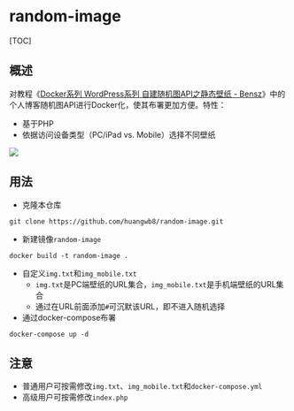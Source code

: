 # random-image

[TOC]

## 概述

对教程《[Docker系列 WordPress系列 自建随机图API之静态壁纸 - Bensz](https://blognas.hwb0307.com/linux/docker/1363)》中的个人博客随机图API进行Docker化，使其布署更加方便。特性：

+ 基于PHP
+ 依据访问设备类型（PC/iPad vs. Mobile）选择不同壁纸

![](https://chevereto.hwb0307.com/images/2024/05/28/msedge_Lob04vv27a.webp)

## 用法

+ 克隆本仓库

```shell
git clone https://github.com/huangwb8/random-image.git
```

+ 新建镜像`random-image`

```shell
docker build -t random-image .
```

+ 自定义`img.txt`和`img_mobile.txt`
  + `img.txt`是PC端壁纸的URL集合，`img_mobile.txt`是手机端壁纸的URL集合
  + 通过在URL前面添加`#`可沉默该URL，即不进入随机选择
+ 通过docker-compose布署

```shell
docker-compose up -d
```

## 注意

+ 普通用户可按需修改`img.txt`、`img_mobile.txt`和`docker-compose.yml`
+ 高级用户可按需修改`index.php`
